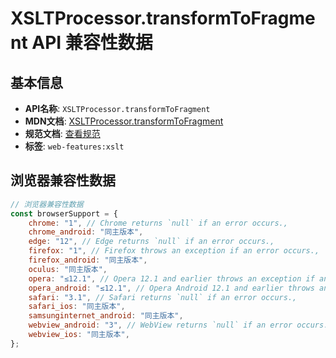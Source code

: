 # XSLTProcessor.transformToFragment API 兼容性数据

## 基本信息

- **API名称**: `XSLTProcessor.transformToFragment`
- **MDN文档**: [XSLTProcessor.transformToFragment](https://developer.mozilla.org/docs/Web/API/XSLTProcessor/transformToFragment)
- **规范文档**: [查看规范](https://dom.spec.whatwg.org/#dom-xsltprocessor-transformtofragment)
- **标签**: `web-features:xslt`

## 浏览器兼容性数据

```javascript
// 浏览器兼容性数据
const browserSupport = {
    chrome: "1", // Chrome returns `null` if an error occurs.,
    chrome_android: "同主版本",
    edge: "12", // Edge returns `null` if an error occurs.,
    firefox: "1", // Firefox throws an exception if an error occurs.,
    firefox_android: "同主版本",
    oculus: "同主版本",
    opera: "≤12.1", // Opera 12.1 and earlier throws an exception if an error occurs.; Opera 15 and later returns `null` if...,
    opera_android: "≤12.1", // Opera Android 12.1 and earlier throws an exception if an error occurs.; Opera Android 14 and later r...,
    safari: "3.1", // Safari returns `null` if an error occurs.,
    safari_ios: "同主版本",
    samsunginternet_android: "同主版本",
    webview_android: "3", // WebView returns `null` if an error occurs.,
    webview_ios: "同主版本",
};

```

